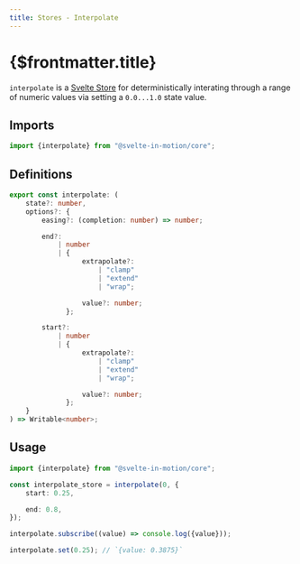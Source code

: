 ```yaml
---
title: Stores - Interpolate
---
```


# {$frontmatter.title}

`interpolate` is a [Svelte Store](https://svelte.dev/docs#run-time-svelte-store-writable) for deterministically interating through a range of numeric values via setting a `0.0...1.0` state value.

## Imports

```typescript
import {interpolate} from "@svelte-in-motion/core";
```

## Definitions

```typescript
export const interpolate: (
    state?: number,
    options?: {
        easing?: (completion: number) => number;

        end?:
            | number
            | {
                  extrapolate?:
                      | "clamp"
                      | "extend"
                      | "wrap";

                  value?: number;
              };

        start?:
            | number
            | {
                  extrapolate?:
                      | "clamp"
                      | "extend"
                      | "wrap";

                  value?: number;
              };
    }
) => Writable<number>;
```

## Usage

```typescript
import {interpolate} from "@svelte-in-motion/core";

const interpolate_store = interpolate(0, {
    start: 0.25,

    end: 0.8,
});

interpolate.subscribe((value) => console.log({value}));

interpolate.set(0.25); // `{value: 0.3875}`
```

